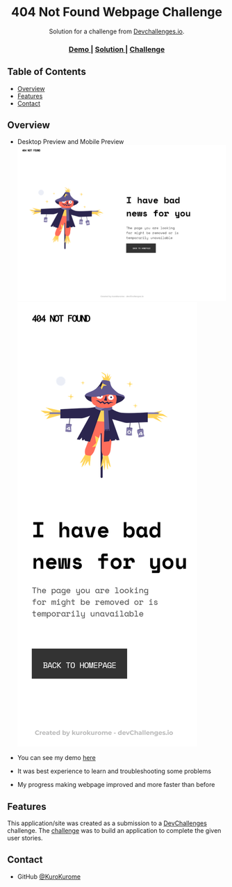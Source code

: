 <h1 align="center">404 Not Found Webpage Challenge</h1>

<div align="center">
   Solution for a challenge from  <a href="http://devchallenges.io" target="_blank">Devchallenges.io</a>.
</div>

<div align="center">
  <h3>
    <a id="Demo" href="https://kurokurome.github.io/404-not-found-challenge">
      Demo
    </a>
    <span> | </span>
    <a href="https://devchallenges.io/solutions/mU5Lj87NAtznArcsb5aX">
      Solution
    </a>
    <span> | </span>
    <a href="https://devchallenges.io/challenges/wBunSb7FPrIepJZAg0sY">
      Challenge
    </a>
  </h3>
</div>

<!-- TABLE OF CONTENTS -->

## Table of Contents

- [Overview](#overview)
- [Features](#features)
- [Contact](#contact)

<!-- OVERVIEW -->

## Overview
- Desktop Preview and Mobile Preview
![Desktop](https://github.com/kurokurome/404-not-found-challenge/blob/9dfe9c9f691e8651369a71eba90b06e896f8f4f7/Screenshot-Desktop.png)
![Mobile](https://github.com/kurokurome/404-not-found-challenge/blob/9dfe9c9f691e8651369a71eba90b06e896f8f4f7/Screenshot-Mobile.png)

- You can see my demo [here](https://kurokurome.github.io/404-not-found-challenge)
- It was best experience to learn and troubleshooting some problems
- My progress making webpage improved and more faster than before

## Features

This application/site was created as a submission to a [DevChallenges](https://devchallenges.io/challenges) challenge. The [challenge](https://devchallenges.io/challenges/wBunSb7FPrIepJZAg0sY) was to build an application to complete the given user stories.

## Contact

- GitHub [@KuroKurome](https://github.com/kurokurome/)

